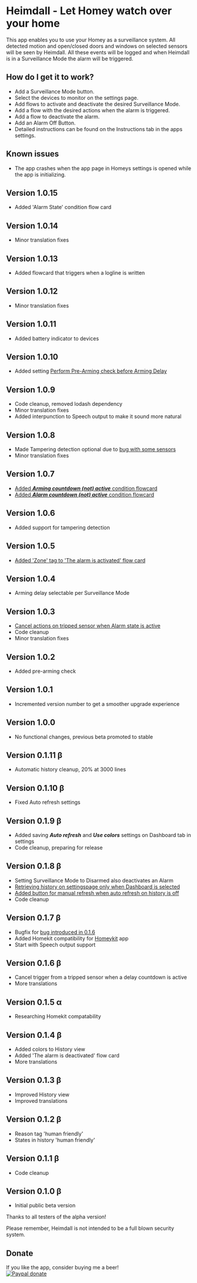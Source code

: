 # Heimdall - Let Homey watch over your home

This app enables you to use your Homey as a surveillance system.
All detected motion and open/closed doors and windows on selected sensors will be seen by Heimdall. All these events will be logged and when Heimdall is in a Surveillance Mode the alarm will be triggered.

## How do I get it to work?
* Add a Surveillance Mode button.
* Select the devices to monitor on the settings page. 
* Add flows to activate and deactivate the desired Surveillance Mode.
* Add a flow with the desired actions when the alarm is triggered.
* Add a flow to deactivate the alarm.
* Add an Alarm Off Button.
* Detailed instructions can be found on the Instructions tab in the apps settings.

## Known issues
* The app crashes when the app page in Homeys settings is opened while the app is initializing.

## Version 1.0.15
* Added 'Alarm State' condition flow card

## Version 1.0.14
* Minor translation fixes

## Version 1.0.13
* Added flowcard that triggers when a logline is written

## Version 1.0.12
* Minor translation fixes

## Version 1.0.11
* Added battery indicator to devices

## Version 1.0.10
* Added setting [Perform Pre-Arming check before Arming Delay](https://github.com/daneedk/com.uc.heimdall/issues/17)

## Version 1.0.9
* Code cleanup, removed lodash dependency
* Minor translation fixes
* Added interpunction to Speech output to make it sound more natural

## Version 1.0.8
* Made Tampering detection optional due to [bug with some sensors](https://github.com/daneedk/com.uc.heimdall/issues/15)
* Minor translation fixes

## Version 1.0.7
* [Added **_Arming countdown (not) active_** condition flowcard](https://github.com/daneedk/com.uc.heimdall/issues/14)
* [Added **_Alarm countdown (not) active_** condition flowcard](https://github.com/daneedk/com.uc.heimdall/issues/14)

## Version 1.0.6
* Added support for tampering detection

## Version 1.0.5
* [Added 'Zone' tag to 'The alarm is activated' flow card](https://github.com/daneedk/com.uc.heimdall/issues/12)

## Version 1.0.4
* Arming delay selectable per Surveillance Mode

## Version 1.0.3
* [Cancel actions on tripped sensor when Alarm state is active](https://github.com/daneedk/com.uc.heimdall/issues/13)
* Code cleanup
* Minor translation fixes

## Version 1.0.2
* Added pre-arming check

## Version 1.0.1
* Incremented version number to get a smoother upgrade experience 

## Version 1.0.0
* No functional changes, previous beta promoted to stable

## Version 0.1.11 β
* Automatic history cleanup, 20% at 3000 lines

## Version 0.1.10 β
* Fixed Auto refresh settings

## Version 0.1.9 β
* Added saving **_Auto refresh_** and **_Use colors_** settings on Dashboard tab in settings
* Code cleanup, preparing for release

## Version 0.1.8 β
* Setting Surveillance Mode to Disarmed also deactivates an Alarm
* [Retrieving history on settingspage only when Dashboard is selected](https://github.com/daneedk/com.uc.heimdall/issues/9)
* [Added button for manual refresh when auto refresh on history is off](https://github.com/daneedk/com.uc.heimdall/issues/9)
* Code cleanup

## Version 0.1.7 β
* Bugfix for [bug introduced in 0.1.6](https://github.com/daneedk/com.uc.heimdall/issues/8)
* Added Homekit compatibility for [Homeykit](https://apps.athom.com/app/com.swttt.homekit) app
* Start with Speech output support

## Version 0.1.6 β
* Cancel trigger from a tripped sensor when a delay countdown is active
* More translations

## Version 0.1.5 α
* Researching Homekit compatability

## Version 0.1.4 β
* Added colors to History view
* Added 'The alarm is deactivated' flow card
* More translations

## Version 0.1.3 β
* Improved History view
* Improved translations

## Version 0.1.2 β
* Reason tag 'human friendly'
* States in history 'human friendly'

## Version 0.1.1 β
* Code cleanup

## Version 0.1.0 β
* Initial public beta version

Thanks to all testers of the alpha version!

Please remember, Heimdall is not intended to be a full blown security system.

## Donate
If you like the app, consider buying me a beer!  
[![Paypal donate][pp-donate-image]][pp-donate-link]

[pp-donate-link]: https://www.paypal.me/daneedekruyff
[pp-donate-image]: https://www.paypalobjects.com/webstatic/en_US/i/btn/png/btn_donate_92x26.png